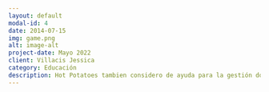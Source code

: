 ```yaml
---
layout: default
modal-id: 4
date: 2014-07-15
img: game.png
alt: image-alt
project-date: Mayo 2022
client: Villacis Jessica
category: Educación
description: Hot Potatoes tambien considero de ayuda para la gestión docente en la que he elaborado algunos contenidos digitales a manera de contenidos digitales alojados en una página web, que se puede aplicar en diferentes modalidades.
---
```

